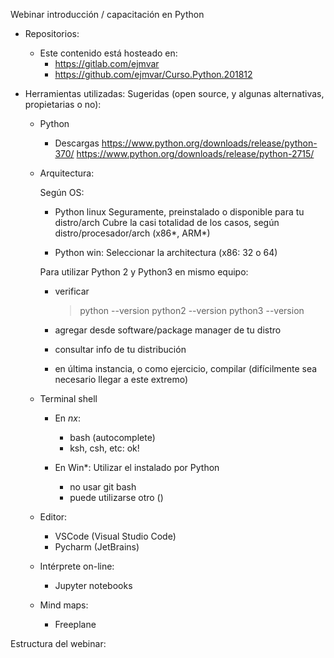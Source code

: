Webinar introducción / capacitación en Python


* Repositorios:
    * Este contenido está hosteado en:
      * https://gitlab.com/ejmvar
      * https://github.com/ejmvar/Curso.Python.201812
  

* Herramientas utilizadas:
    Sugeridas (open source, y algunas alternativas, propietarias o no):

  * Python

    * Descargas 
    https://www.python.org/downloads/release/python-370/
    https://www.python.org/downloads/release/python-2715/

  * Arquitectura:
  
    Según OS:
    
      * Python linux
        Seguramente, preinstalado o disponible para tu distro/arch
        Cubre la casi totalidad de los casos, según distro/procesador/arch  (x86*, ARM*)

      * Python win:
        Seleccionar la architectura (x86: 32 o 64)

    Para utilizar Python 2 y Python3 en mismo equipo:
      * verificar 
        > python --version
        > python2 --version
        > python3 --version

      * agregar desde software/package manager de tu distro
      * consultar info de tu distribución
      * en última instancia, o como ejercicio, compilar (difícilmente sea necesario llegar a este extremo)


  * Terminal shell

    * En *nx*:
      * bash (autocomplete)
      * ksh, csh, etc: ok!

    * En Win*:
      Utilizar el instalado por Python
      * no usar git bash
      * puede utilizarse otro ()

  
  * Editor:
    * VSCode (Visual Studio Code)
    * Pycharm (JetBrains)
    
  * Intérprete on-line:
    * Jupyter notebooks
    
    
  * Mind maps:
    * Freeplane
    
    


Estructura del webinar:

